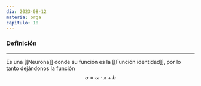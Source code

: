 ```yaml
---
dia: 2023-08-12
materia: orga
capitulo: 10
---
```

### Definición
---
Es una [[Neurona]] donde su función es la [[Función identidad]], por lo tanto dejándonos la función $$ o = \omega \cdot x + b$$